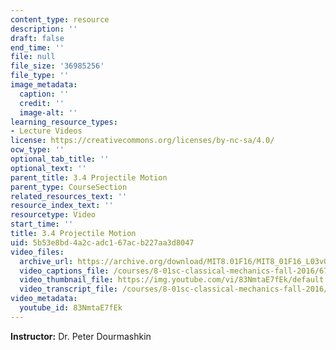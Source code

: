 ```yaml
---
content_type: resource
description: ''
draft: false
end_time: ''
file: null
file_size: '36985256'
file_type: ''
image_metadata:
  caption: ''
  credit: ''
  image-alt: ''
learning_resource_types:
- Lecture Videos
license: https://creativecommons.org/licenses/by-nc-sa/4.0/
ocw_type: ''
optional_tab_title: ''
optional_text: ''
parent_title: 3.4 Projectile Motion
parent_type: CourseSection
related_resources_text: ''
resource_index_text: ''
resourcetype: Video
start_time: ''
title: 3.4 Projectile Motion
uid: 5b53e8bd-4a2c-adc1-67ac-b227aa3d8047
video_files:
  archive_url: https://archive.org/download/MIT8.01F16/MIT8_01F16_L03v04_360p.mp4
  video_captions_file: /courses/8-01sc-classical-mechanics-fall-2016/673bd328fe5f5e0fb1aea8fac18ad3ab_83NmtaE7fEk.vtt
  video_thumbnail_file: https://img.youtube.com/vi/83NmtaE7fEk/default.jpg
  video_transcript_file: /courses/8-01sc-classical-mechanics-fall-2016/8733a0224555eed5677ba9fa7fe4f06e_83NmtaE7fEk.pdf
video_metadata:
  youtube_id: 83NmtaE7fEk
---
```

**Instructor:** Dr. Peter Dourmashkin